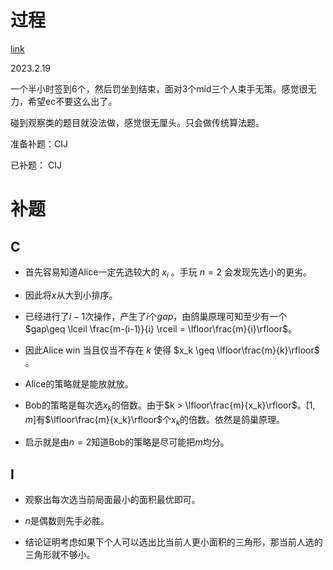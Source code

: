 # 过程

[link](https://codeforces.com/contest/1776)

2023.2.19

一个半小时签到6个，然后罚坐到结束，面对3个mid三个人束手无策。感觉很无力，希望ec不要这么出了。

碰到观察类的题目就没法做，感觉很无厘头。只会做传统算法题。

准备补题：CIJ

已补题： CIJ


# 补题

## C

- 首先容易知道Alice一定先选较大的 $x_i$ 。手玩 $n=2$ 会发现先选小的更劣。

- 因此将$x$从大到小排序。

- 已经进行了$i-1$次操作，产生了$i$个$gap$，由鸽巢原理可知至少有一个$gap\geq \lceil \frac{m-(i-1)}{i} \rceil = \lfloor\frac{m}{i}\rfloor$。

- 因此Alice win 当且仅当不存在 $k$ 使得 $x_k \geq \lfloor\frac{m}{k}\rfloor$ 。

- Alice的策略就是能放就放。

- Bob的策略是每次选$x_k$的倍数。由于$k > \lfloor\frac{m}{x_k}\rfloor$。$[1,m]$有$\lfloor\frac{m}{x_k}\rfloor$个$x_k$的倍数。依然是鸽巢原理。

- 启示就是由$n=2$知道Bob的策略是尽可能把$m$均分。


## I

- 观察出每次选当前局面最小的面积最优即可。

- $n$是偶数则先手必胜。

- 结论证明考虑如果下个人可以选出比当前人更小面积的三角形，那当前人选的三角形就不够小。